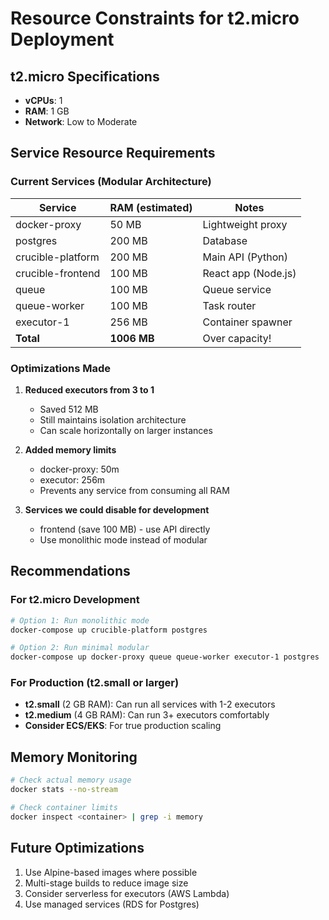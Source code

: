 # Resource Constraints for t2.micro Deployment

## t2.micro Specifications
- **vCPUs**: 1
- **RAM**: 1 GB
- **Network**: Low to Moderate

## Service Resource Requirements

### Current Services (Modular Architecture)
| Service | RAM (estimated) | Notes |
|---------|-----------------|-------|
| docker-proxy | 50 MB | Lightweight proxy |
| postgres | 200 MB | Database |
| crucible-platform | 200 MB | Main API (Python) |
| crucible-frontend | 100 MB | React app (Node.js) |
| queue | 100 MB | Queue service |
| queue-worker | 100 MB | Task router |
| executor-1 | 256 MB | Container spawner |
| **Total** | **1006 MB** | Over capacity! |

### Optimizations Made

1. **Reduced executors from 3 to 1**
   - Saved 512 MB
   - Still maintains isolation architecture
   - Can scale horizontally on larger instances

2. **Added memory limits**
   - docker-proxy: 50m
   - executor: 256m
   - Prevents any service from consuming all RAM

3. **Services we could disable for development**
   - frontend (save 100 MB) - use API directly
   - Use monolithic mode instead of modular

## Recommendations

### For t2.micro Development
```bash
# Option 1: Run monolithic mode
docker-compose up crucible-platform postgres

# Option 2: Run minimal modular
docker-compose up docker-proxy queue queue-worker executor-1 postgres
```

### For Production (t2.small or larger)
- **t2.small** (2 GB RAM): Can run all services with 1-2 executors
- **t2.medium** (4 GB RAM): Can run 3+ executors comfortably
- **Consider ECS/EKS**: For true production scaling

## Memory Monitoring
```bash
# Check actual memory usage
docker stats --no-stream

# Check container limits
docker inspect <container> | grep -i memory
```

## Future Optimizations
1. Use Alpine-based images where possible
2. Multi-stage builds to reduce image size
3. Consider serverless for executors (AWS Lambda)
4. Use managed services (RDS for Postgres)